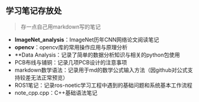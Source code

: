 ## 学习笔记存放处
> 存一点自己用markdown写的笔记
* **ImageNet_analysis**：ImageNet历年CNN网络论文阅读笔记
* **opencv**：opencv库的常用操作应用与原理分析
* **Data Analysis：记录了简单的数据分析知识与相关的python包使用
* PCB布线与铺铜：记录几项PCB设计的注意事项
* markdown数学语法：记录用于md的数学公式输入方法（因github对公式支持较差无法正常预览）
* ROS1笔记：记录ros-noetic学习工程中遇到的基础问题和系统基本工作流程
* note_cpp.cpp：C++基础语法笔记
